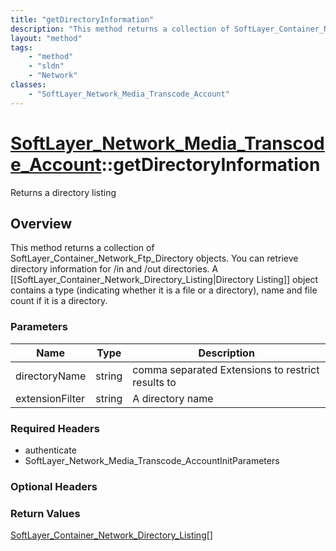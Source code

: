 ```yaml
---
title: "getDirectoryInformation"
description: "This method returns a collection of SoftLayer_Container_Network_Ftp_Directory objects. You can retrieve directory inform... "
layout: "method"
tags:
    - "method"
    - "sldn"
    - "Network"
classes:
    - "SoftLayer_Network_Media_Transcode_Account"
---
```

# [SoftLayer_Network_Media_Transcode_Account](/reference/services/SoftLayer_Network_Media_Transcode_Account)::getDirectoryInformation

Returns a directory listing


## Overview 
This method returns a collection of SoftLayer_Container_Network_Ftp_Directory objects. You can retrieve directory information for /in and /out directories. A [[SoftLayer_Container_Network_Directory_Listing|Directory Listing]] object contains a type (indicating whether it is a file or a directory), name and file count if it is a directory. 

### Parameters 
|Name | Type | Description |
| --- | --- | --- |
|directoryName| string| comma separated Extensions to restrict results to|
|extensionFilter| string| A directory name|


### Required Headers
* authenticate
* SoftLayer_Network_Media_Transcode_AccountInitParameters

### Optional Headers

### Return Values
<a href='/reference/datatypes/SoftLayer_Container_Network_Directory_Listing'>SoftLayer_Container_Network_Directory_Listing[] </a>

